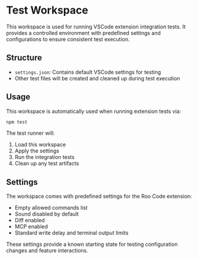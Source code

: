 # Test Workspace

This workspace is used for running VSCode extension integration tests. It provides a controlled environment with predefined settings and configurations to ensure consistent test execution.

## Structure

- `settings.json`: Contains default VSCode settings for testing
- Other test files will be created and cleaned up during test execution

## Usage

This workspace is automatically used when running extension tests via:

```bash
npm test
```

The test runner will:
1. Load this workspace
2. Apply the settings
3. Run the integration tests
4. Clean up any test artifacts

## Settings

The workspace comes with predefined settings for the Roo Code extension:
- Empty allowed commands list
- Sound disabled by default
- Diff enabled
- MCP enabled
- Standard write delay and terminal output limits

These settings provide a known starting state for testing configuration changes and feature interactions.